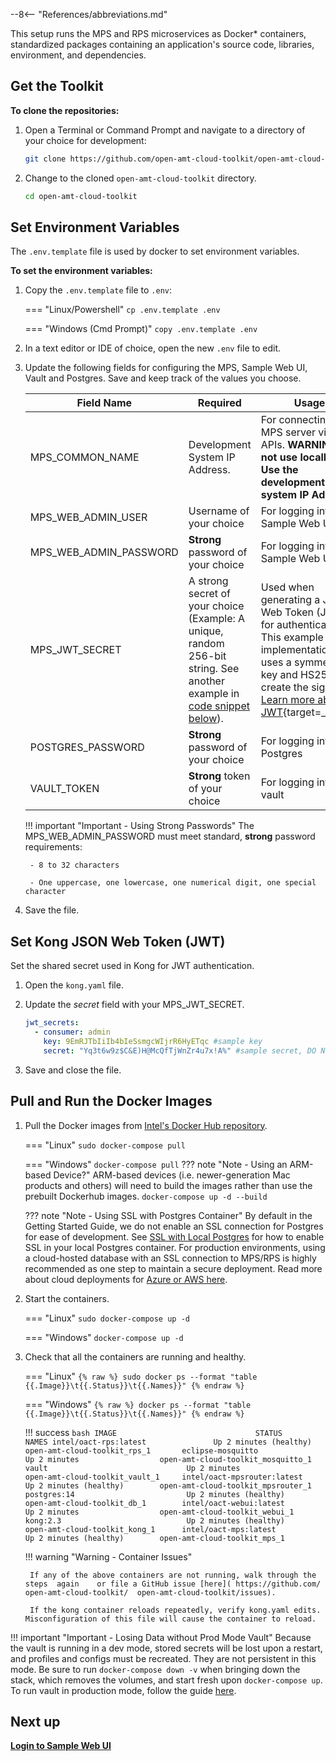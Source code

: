 --8<-- "References/abbreviations.md"

This setup runs the MPS and RPS microservices as Docker* containers, standardized packages containing an application's source code, libraries, environment, and dependencies. 

## Get the Toolkit

**To clone the repositories:**

1. Open a Terminal or Command Prompt and navigate to a directory of your choice for development:

    ``` bash
    git clone https://github.com/open-amt-cloud-toolkit/open-amt-cloud-toolkit --branch v{{ repoVersion.oamtct }} --recursive
    ```
  
2. Change to the cloned `open-amt-cloud-toolkit` directory.
    ``` bash
    cd open-amt-cloud-toolkit
    ```

## Set Environment Variables  

The  `.env.template` file is used by docker to set environment variables.

**To set the environment variables:**

1. Copy the `.env.template` file to `.env`:

    === "Linux/Powershell"
        ```
        cp .env.template .env
        ```
    
    === "Windows (Cmd Prompt)"
        ```
        copy .env.template .env
        ```

2. In a text editor or IDE of choice, open the new `.env` file to edit.

3. Update the following fields for configuring the MPS, Sample Web UI, Vault and Postgres. Save and keep track of the values you choose.

    | Field Name | Required | Usage |
    | -------------          | ------------------ | ------------ |
    | MPS_COMMON_NAME        | Development System IP Address. | For connecting to MPS server via UI or APIs. **WARNING: Do not use localhost. Use the development system IP Address.**|
    | MPS_WEB_ADMIN_USER     | Username of your choice            | For logging into the Sample Web UI |
    | MPS_WEB_ADMIN_PASSWORD | **Strong** password of your choice | For logging into the Sample Web UI |
    | MPS_JWT_SECRET         | A strong secret of your choice (Example: A unique, random 256-bit string. See another example in [code snippet below](./#set-kong-json-web-token-jwt)).    | Used when generating a JSON Web Token (JWT) for authentication. This example implementation uses a symmetrical key and HS256 to create the signature. [Learn more about JWT](https://jwt.io/introduction){target=_blank}.|
    | POSTGRES_PASSWORD      | **Strong** password of your choice | For logging into the Postgres |
    | VAULT_TOKEN            | **Strong** token of your choice    | For logging into the vault |

    !!! important "Important - Using Strong Passwords"
        The MPS_WEB_ADMIN_PASSWORD must meet standard, **strong** password requirements:

        - 8 to 32 characters

        - One uppercase, one lowercase, one numerical digit, one special character

4. Save the file.

## Set Kong JSON Web Token (JWT)

Set the shared secret used in Kong for JWT authentication.

1. Open the `kong.yaml` file.

2. Update the *secret* field with your MPS_JWT_SECRET.

    ``` yaml hl_lines="4"
    jwt_secrets:
      - consumer: admin
        key: 9EmRJTbIiIb4bIeSsmgcWIjrR6HyETqc #sample key
        secret: "Yq3t6w9z$C&E)H@McQfTjWnZr4u7x!A%" #sample secret, DO NOT use for production
    ```

3. Save and close the file.


## <a name="Builddockerimages"></a>Pull and Run the Docker Images

1. Pull the Docker images from [Intel's Docker Hub repository](https://hub.docker.com/search?q=oact&type=image).

    === "Linux"
        ```
        sudo docker-compose pull
        ```
    
    === "Windows"
        ```
        docker-compose pull
        ```
    ??? note "Note - Using an ARM-based Device?"
        ARM-based devices (i.e. newer-generation Mac products and others) will need to build the images rather than use the prebuilt Dockerhub images.
        ```
        docker-compose up -d --build
        ```

    ??? note "Note - Using SSL with Postgres Container"
        By default in the Getting Started Guide, we do not enable an SSL connection for Postgres for ease of development. See [SSL with Local Postgres](../Reference/sslpostgresLocal.md) for how to enable SSL in your local Postgres container. For production environments, using a cloud-hosted database with an SSL connection to MPS/RPS is highly recommended as one step to maintain a secure deployment. Read more about cloud deployments for [Azure or AWS here](../Tutorials/Scaling/overview.md).

2.  Start the containers.
    
    === "Linux"
        ```
        sudo docker-compose up -d
        ```
    
    === "Windows"
        ```
        docker-compose up -d
        ```

3. Check that all the containers are running and healthy.

    === "Linux"
        ```
        {% raw %}
        sudo docker ps --format "table {{.Image}}\t{{.Status}}\t{{.Names}}"
        {% endraw %}
        ```
    
    === "Windows"
        ```
        {% raw %}
        docker ps --format "table {{.Image}}\t{{.Status}}\t{{.Names}}"
        {% endraw %}
        ```
    
    !!! success
        ``` bash
        IMAGE                               STATUS                        NAMES
        intel/oact-rps:latest               Up 2 minutes (healthy)        open-amt-cloud-toolkit_rps_1      
        eclipse-mosquitto                   Up 2 minutes                  open-amt-cloud-toolkit_mosquitto_1
        vault                               Up 2 minutes                  open-amt-cloud-toolkit_vault_1    
        intel/oact-mpsrouter:latest         Up 2 minutes (healthy)        open-amt-cloud-toolkit_mpsrouter_1
        postgres:14                         Up 2 minutes (healthy)        open-amt-cloud-toolkit_db_1       
        intel/oact-webui:latest             Up 2 minutes                  open-amt-cloud-toolkit_webui_1    
        kong:2.3                            Up 2 minutes (healthy)        open-amt-cloud-toolkit_kong_1     
        intel/oact-mps:latest               Up 2 minutes (healthy)        open-amt-cloud-toolkit_mps_1
        ```
  
    !!! warning "Warning - Container Issues" 

        If any of the above containers are not running, walk through the steps  again    or file a GitHub issue [here]( https://github.com/  open-amt-cloud-toolkit/  open-amt-cloud-toolkit/issues).

        If the kong container reloads repeatedly, verify kong.yaml edits. Misconfiguration of this file will cause the container to reload.

!!! important "Important - Losing Data without Prod Mode Vault"
    Because the vault is running in a dev mode, stored secrets will be lost upon a restart, and profiles and configs must be recreated. They are not persistent in this mode. Be sure to run `docker-compose down -v` when bringing down the stack, which removes the volumes, and start fresh upon `docker-compose up`.  To run vault in production mode, follow the guide [here](../Reference/productionVault.md).

    

## Next up
[**Login to Sample Web UI**](../GetStarted/loginToUI.md)

